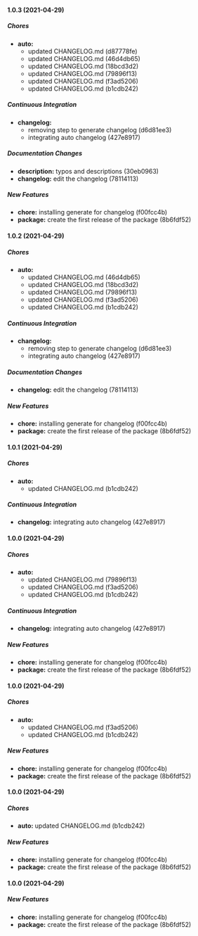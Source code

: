 #### 1.0.3 (2021-04-29)

##### Chores

* **auto:**
  *  updated CHANGELOG.md (d87778fe)
  *  updated CHANGELOG.md (46d4db65)
  *  updated CHANGELOG.md (18bcd3d2)
  *  updated CHANGELOG.md (79896f13)
  *  updated CHANGELOG.md (f3ad5206)
  *  updated CHANGELOG.md (b1cdb242)

##### Continuous Integration

* **changelog:**
  *  removing step to generate changelog (d6d81ee3)
  *  integrating auto changelog (427e8917)

##### Documentation Changes

* **description:**  typos and descriptions (30eb0963)
* **changelog:**  edit the changelog (78114113)

##### New Features

* **chore:**  installing generate for changelog (f00fcc4b)
* **package:**  create the first release of the package (8b6fdf52)

#### 1.0.2 (2021-04-29)

##### Chores

* **auto:**
  *  updated CHANGELOG.md (46d4db65)
  *  updated CHANGELOG.md (18bcd3d2)
  *  updated CHANGELOG.md (79896f13)
  *  updated CHANGELOG.md (f3ad5206)
  *  updated CHANGELOG.md (b1cdb242)

##### Continuous Integration

* **changelog:**
  *  removing step to generate changelog (d6d81ee3)
  *  integrating auto changelog (427e8917)

##### Documentation Changes

* **changelog:**  edit the changelog (78114113)

##### New Features

* **chore:**  installing generate for changelog (f00fcc4b)
* **package:**  create the first release of the package (8b6fdf52)

#### 1.0.1 (2021-04-29)

##### Chores

- **auto:**
  - updated CHANGELOG.md (b1cdb242)

##### Continuous Integration

- **changelog:** integrating auto changelog (427e8917)

#### 1.0.0 (2021-04-29)

##### Chores

- **auto:**
  - updated CHANGELOG.md (79896f13)
  - updated CHANGELOG.md (f3ad5206)
  - updated CHANGELOG.md (b1cdb242)

##### Continuous Integration

- **changelog:** integrating auto changelog (427e8917)

##### New Features

- **chore:** installing generate for changelog (f00fcc4b)
- **package:** create the first release of the package (8b6fdf52)

#### 1.0.0 (2021-04-29)

##### Chores

- **auto:**
  - updated CHANGELOG.md (f3ad5206)
  - updated CHANGELOG.md (b1cdb242)

##### New Features

- **chore:** installing generate for changelog (f00fcc4b)
- **package:** create the first release of the package (8b6fdf52)

#### 1.0.0 (2021-04-29)

##### Chores

- **auto:** updated CHANGELOG.md (b1cdb242)

##### New Features

- **chore:** installing generate for changelog (f00fcc4b)
- **package:** create the first release of the package (8b6fdf52)

#### 1.0.0 (2021-04-29)

##### New Features

- **chore:** installing generate for changelog (f00fcc4b)
- **package:** create the first release of the package (8b6fdf52)
